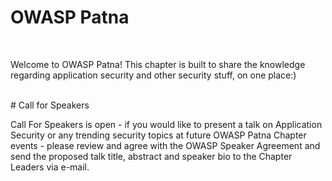 # OWASP Patna
<br>
<p style="text-align:left;">
Welcome to OWASP Patna! This chapter is built to share the knowledge regarding application security and other security stuff, on one place:)
</p>
<br>
# Call for Speakers
<p style="text-align:left;">
Call For Speakers is open - if you would like to present a talk on Application Security or any trending security topics at future OWASP Patna Chapter events - please review  and agree with the OWASP Speaker Agreement and send the proposed talk title, abstract and speaker bio to the Chapter Leaders via e-mail.
</p>
